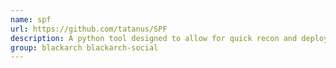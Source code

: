 ```yaml
---
name: spf
url: https://github.com/tatanus/SPF
description: A python tool designed to allow for quick recon and deployment of simple social engineering phishing exercises.
group: blackarch blackarch-social
---
```

